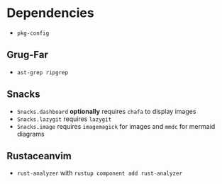 # Dependencies

- `pkg-config`

## Grug-Far

- `ast-grep ripgrep`

## Snacks

- `Snacks.dashboard` **optionally** requires `chafa` to display images
- `Snacks.lazygit` requires `lazygit`
- `Snacks.image` requires `imagemagick` for images and `mmdc` for mermaid diagrams

## Rustaceanvim

- `rust-analyzer` with `rustup component add rust-analyzer`
